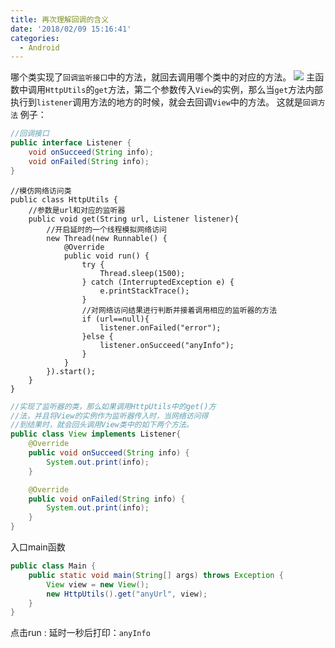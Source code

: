 ```yaml
---
title: 再次理解回调的含义
date: '2018/02/09 15:16:41'
categories:
  - Android
---
```


哪个类实现了`回调监听接口`中的方法，就回去调用哪个类中的对应的方法。
![](http://upload-images.jianshu.io/upload_images/7177220-7b5932ef0be14fca.png?imageMogr2/auto-orient/strip%7CimageView2/2/w/1240)
主函数中调用`HttpUtils`的`get`方法，第二个参数传入`View`的实例，那么当`get`方法内部执行到`listener`调用方法的地方的时候，就会去回调`View`中的方法。
这就是`回调方法`
例子：
```  java
//回调接口
public interface Listener {
    void onSucceed(String info);
    void onFailed(String info);
}
```
```
//模仿网络访问类
public class HttpUtils {
    //参数是url和对应的监听器
    public void get(String url, Listener listener){
        //开启延时的一个线程模拟网络访问
        new Thread(new Runnable() {
            @Override
            public void run() {
                try {
                    Thread.sleep(1500);
                } catch (InterruptedException e) {
                    e.printStackTrace();
                }
                //对网络访问结果进行判断并接着调用相应的监听器的方法
                if (url==null){
                    listener.onFailed("error");
                }else {
                    listener.onSucceed("anyInfo");
                }
            }
        }).start();
    }
}
```
``` java
//实现了监听器的类，那么如果调用HttpUtils中的get()方
//法，并且将View的实例作为监听器传入时，当网络访问得
//到结果时，就会回头调用View类中的如下两个方法。
public class View implements Listener{
    @Override
    public void onSucceed(String info) {
        System.out.print(info);
    }

    @Override
    public void onFailed(String info) {
        System.out.print(info);
    }
}
```
入口main函数
``` java
public class Main {
    public static void main(String[] args) throws Exception {
        View view = new View();
        new HttpUtils().get("anyUrl", view);
    }
}
```
点击run : 延时一秒后打印：`anyInfo`
                                                                                                                                                                                                                                                                                                                                                                                                                                                                                                                                                                                                                                                                                                                                                                                                                                                                                                                                                                                                                                                                                                                                                                                                                                                                                                                                                                                                                                                                                                                                                                                                                                                                                                                                                                                                                                                                                                                                                                                                                                                                                                                                                                                                                                                                                                                                                                                                                                                                                                                                                                                                                                                                                                                                                                                                                                                                                                                                                                                                                                                                                                                                                                                                                                                                                                                                                                                                                                                                                                                                                                                                                                                                                                                                                                                                                                                                                                                                                                                                                                                                                                                                                                                                                                                                                                                                                                                                                                                                                                                                                                                                                                                                                                                                                                                                                                                                                                                                                                                                                                                                                                                                                                                                                                                                                                                                                                                                                                                                                                                                                                                                                                                                                                                                                                                                                                                                                                                                                                                                                                                                                                                                                                                                                                                                                                                                                                                                                                                                                                                                                                                                                                                                                                                                                                                                                                                                                                                                                                                                                                                                                                                                                                                                                                                                                                                                                                                                                                                                                                                                                                                                                                                                                                                                                                                                                                                                                                                                                                                                                                                                                                                                                                                                                                                                                                                                                                                                                                                                                                             